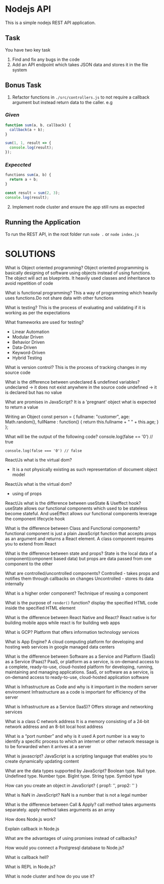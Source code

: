# Nodejs API

This is a simple nodejs REST API application.

## Task

You have two key task

1. Find and fix any bugs in the code
2. Add an API endpoint which takes JSON data and stores it in the file system

## Bonus Task

1. Refactor functions in `./src/controllers.js` to not require a callback argument but instead return data to the caller. e.g

### _Given_

```js
function sum(a, b, callback) {
  callback(a + b);
}

sum(1, 1, result => {
  console.log(result);
});
```

### _Expeccted_

```js
functions sum(a, b) {
  return a + b;
}

const result = sum(2, 3);
console.log(result);
```

2. Implement node cluster and ensure the app still runs as expected

## Running the Application

To run the REST API, in the root folder run `node .` or `node index.js`


# SOLUTIONS
What is Object oriented programming?
 Object oriented programming is basically designing of software using objects instead of using functions. The object will act as blueprints. It heavily used classes and inheritance to avoid repetition of code

What is functional programming?
  This a way of programming which heavily uses functions.Do not share data with other functions

What is testing? 
  This is the process of evaluating and validating if it is working as per the expectations

What frameworks are used for testing?
  - Linear Automation
  - Modular Driven
  - Behavior Driven
  - Data-Driven
  - Keyword-Driven
  - Hybrid Testing

What is version control?
  This is the process of tracking changes in my source code

What is the difference between undeclared & undefined variables?
  undeclared -> it does not exist anywhere in the source code
  undefined -> it is declared but has no value 

What are promises in JavaScript?
   It is a 'pregnant' object what is expected to return a value

Writing an Object
  const person = {
    fullname: "customer",
    age: Math.random(),
    fullName : function() {
      return this.fullname + " " + this.age;
    }
  };


What will be the output of the following code?
 	console.log(false == '0') // true

 	console.log(false === '0') // false

React/Js what is the virtual dom?
  - It is a not physically existing as such representation of document object model
  
React/Js what is the virtual dom?
  - using of props

React/Js what is the difference between useState & Useffect hook?
  useState allows our functional components which used to be stateless become stateful. And useEffect allows our functional components leverage the component lifecycle hook

What is the difference between  Class and Functional components?
  functional component is just a plain JavaScript function that accepts props as an argument and returns a React element. A class component requires you to extend from React

What is the difference between state and props?
   State is the local data of a component(component based data) but props are data passed from one component to the other

What are controlled/uncontrolled components?
  Controlled - takes props and notifies them through callbacks on changes
  Uncontrolled - stores its data internally

What is a higher order component?
  Technique of reusing a component

What is the purpose of `render()` function?
  display the specified HTML code inside the specified HTML element

What is the difference between React Native and React?
  React native is for building mobile apps while react is for building web apps

What is GCP?
  Platform that offers information technology services

What is App Engine?
 A cloud computing platform for developing and hosting web services  in google managed data centers

What is the difference between Software as a Service and Platform (SaaS) as a Service (Paas)?
   PaaS, or platform as a service, is on-demand access to a complete, ready-to-use, cloud-hosted platform for developing, running, maintaining and managing applications.
   SaaS, or software as a service, is on-demand access to ready-to-use, cloud-hosted application software

What is Infrastructure as Code and why is it important in the modern server environment
   Infrastructure as a code is important for efficiency of the server

What is Infrastructure as a Service (IaaS)?
  Offers storage and networking services 

What is a class C network address
  It is a memory consisting of a 24-bit network address and an 8-bit local host address 

What is a “port number” and why is it used
 A port number is a way to identify a specific process to which an internet or other network message is to be forwarded when it arrives at a server

What is javascript? 
 JavaScript is a scripting language that enables you to create dynamically updating content

What are the data types supported by JavaScript?
    Boolean type.
    Null type.
    Undefined type.
    Number type.
    BigInt type.
    String type.
    Symbol type

How can you create an object in JavaScript?
  {
    prop1: '',
    prop2: ''
  }

What is NaN in JavaScript?
  NaN is a number that is not a legal number

What is the difference between Call & Apply?
  call method takes arguments separately. 
  apply method takes arguments as an array

How does Node.js work?

Explain callback in Node.js

What are the advantages of using promises instead of callbacks?




How would you connect a Postgresql database to Node.js?




What is callback hell?

What is REPL in Node.js?

What is node cluster and how do you use it?







